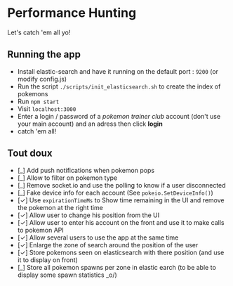 # Performance Hunting

Let's catch 'em all yo!

## Running the app

* Install elastic-search and have it running on the default port : `9200` (or modify config.js)
* Run the script `./scripts/init_elasticsearch.sh` to create the index of pokemons
* Run `npm start`
* Visit `localhost:3000`
* Enter a login / password of a _pokemon trainer club_ account (don't use your main account) and an adress then click **login**
* catch 'em all!

## Tout doux

* [\_] Add push notifications when pokemon pops
* [\_] Allow to filter on pokemon type
* [\_] Remove socket.io and use the polling to know if a user disconnected
* [\_] Fake device info for each account (See `pokeio.SetDeviceInfo()`)
* [✓] Use `expirationTimeMs` to Show time remaining in the UI and remove the pokemon at the right time
* [✓] Allow user to change his position from the UI 
* [✓] Allow user to enter his account on the front and use it to make calls to pokemon API
* [✓] Allow several users to use the app at the same time
* [✓] Enlarge the zone of search around the position of the user
* [✓] Store pokemons seen on elasticsearch with there position (and use it to display on front)
* [\_] Store all pokemon spawns per zone in elastic earch (to be able to display some spawn statistics _o/)